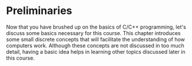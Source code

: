# Preliminaries
Now that you have brushed up on the basics of C/C++ programming, let's discuss some basics necessary for this course. This chapter introduces some small discrete concepts that will facilitate the understanding of how computers work. Although these concepts are not discussed in too much detail, having a basic idea helps in learning other topics discussed later in this course.

```{tableofcontents}
```